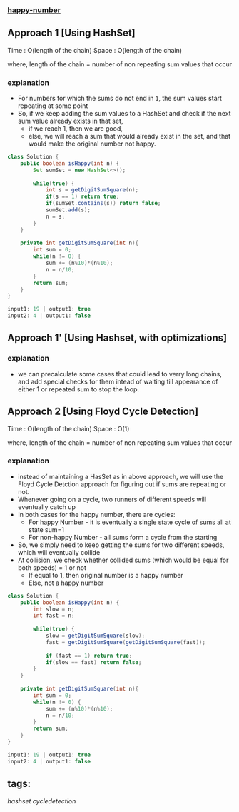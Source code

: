 ### [happy-number](https://leetcode.com/problems/happy-number/)

## Approach 1 [Using HashSet]

Time : O(length of the chain)
Space : O(length of the chain)

where, length of the chain = number of non repeating sum values that occur

### explanation
- For numbers for which the sums do not end in `1`, the sum values start repeating at some point
- So, if we keep adding the sum values to a HashSet and check if the next sum value already exists in that set,
  - if we reach 1, then we are good, 
  - else, we will reach a sum that would already exist in the set, and that would make the original number not happy.

```java
class Solution {
    public boolean isHappy(int n) {
        Set sumSet = new HashSet<>();
        
        while(true) {
            int s = getDigitSumSquare(n);
            if(s == 1) return true;
            if(sumSet.contains(s)) return false;
            sumSet.add(s);
            n = s;
        }
    }
    
    private int getDigitSumSquare(int n){
        int sum = 0;
        while(n != 0) {
            sum += (n%10)*(n%10);
            n = n/10;
        }
        return sum;
    }   
}
``` 

```java
input1: 19 | output1: true
input2: 4 | output1: false
```

## Approach 1' [Using Hashset, with optimizations]

### explanation

- we can precalculate some cases that could lead to verry long chains, and add special checks for them intead of waiting till appearance of either 1 or repeated sum to stop the loop.

## Approach 2 [Using Floyd Cycle Detection]

Time : O(length of the chain)
Space : O(1)

where, length of the chain = number of non repeating sum values that occur

### explanation
- instead of maintaining a HasSet as in above approach, we will use the Floyd Cycle Detction approach for figuring out if sums are repeating or not.
- Whenever going on a cycle, two runners of different speeds will eventually catch up
- In both cases for the happy number, there are cycles:
  - For happy Number - it is eventually a single state cycle of sums all at state sum=1
  - For non-happy Number - all sums form a cycle from the starting
- So, we simply need to keep getting the sums for two different speeds, which will eventually collide
- At collision, we check whether collided sums (which would be equal for both speeds) = 1 or not
  - If equal to 1, then original number is a happy number
  - Else, not a happy number

```java
class Solution {
    public boolean isHappy(int n) {
        int slow = n;
        int fast = n;
        
        while(true) {
            slow = getDigitSumSquare(slow);
            fast = getDigitSumSquare(getDigitSumSquare(fast));
            
            if (fast == 1) return true;
            if(slow == fast) return false;
        }
    }
    
    private int getDigitSumSquare(int n){
        int sum = 0;
        while(n != 0) {
            sum += (n%10)*(n%10);
            n = n/10;
        }
        return sum;
    }   
}
``` 

```java
input1: 19 | output1: true
input2: 4 | output1: false
```

## tags:
$hashset$
$cycledetection$